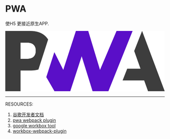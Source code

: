 # PWA

使H5 更接近原生APP.

![](/screenshot/PWA.png)

---

RESOURCES:  
1. [谷歌开发者文档](https://developers.google.com/web/fundamentals/primers/service-workers/lifecycle)  
2. [pwa webpack plugin](https://github.com/NekR/offline-plugin/blob/HEAD/docs/options.md)  
3. [google workbox tool](https://developers.google.com/web/tools/workbox/)  
4. [workbox-webpack-plugin](https://www.npmjs.com/package/workbox-webpack-plugin)

